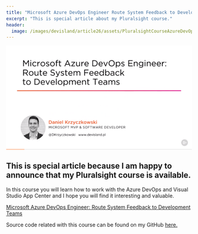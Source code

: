 ```yaml
---
title: "Microsoft Azure DevOps Engineer Route System Feedback to Development Teams"
excerpt: "This is special article about my Pluralsight course."
header:
  image: /images/devisland/article26/assets/PluralsightCourseAzureDevOps1.png
---
```


<p align="center">
<img src="/images/devisland/article26/assets/PluralsightCourseAzureDevOps1.png?raw=true" alt="How to inject Azure Key Vault secrets in the Azure DevOps CI/CD pipelines"/>
</p>

## This is special article because I am happy to announce that my Pluralsight course is available.

In this course you will learn how to work with the Azure DevOps and Visual Studio App Center and I hope you will find it interesting and valuable.

[Microsoft Azure DevOps Engineer: Route System Feedback to Development Teams](https://www.pluralsight.com/courses/microsoft-azure-route-system-feedback-dev-teams)

Source code related with this course can be found on my GitHub [here.](https://github.com/Daniel-Krzyczkowski/Pluralsight)
